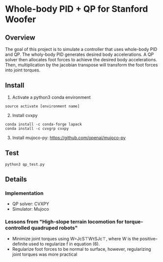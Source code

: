 # Whole-body PID + QP for Stanford Woofer

## Overview
The goal of this project is to simulate a controller that uses whole-body PID and QP. The wholy-body PID generates desired body accelerations. A QP solver then allocates foot forces to achieve the desired body accelerations. Then, multiplication by the jacobian transpose will transform the foot forces into joint torques.

## Install
1. Activate a python3 conda environment
```
source activate [environment name]
```
2. Install cvxpy
```
conda install -c conda-forge lapack
conda install -c cvxgrp cvxpy
```
3. Install mujoco-py: https://github.com/openai/mujoco-py

## Test
```
python3 qp_test.py
```

## Details 
### Implementation 
* QP solver: CVXPY
* Simulator: Mujoco

### Lessons from "High-slope terrain locomotion for torque-controlled quadruped robots"
* Minimize joint torques using W=JcS⊤WτSJc⊤, where W is the positive-definite used to regularize f in equation (6).
* Regularize foot forces to be normal to surface, however, regularizing joint torques was more practical



